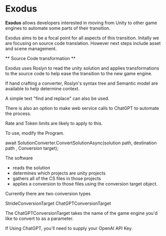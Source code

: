 # Exodus

**Exodus** allows developers interested in moving from Unity to other game engines
to automate some parts of their transition.

Exodus aims to be a focal point for all aspects of this transition. Initally we are
focusing on source code translation. However next steps include asset and scene management.

** Source Code transformation **

Exodus uses Roslyn to read the unity solution and applies transformations
to the source code to help ease the transition to the new game engine.

If hand crafting a converter, Roslyn's syntax tree and Semantic model are available to
help determine context.

A simple text "find and replace" can also be used.


There is also an option to make web service calls to ChatGPT to automate the process. 

Rate and Token limits are likely to apply to this.

To use, modify the Program.

await SolutionConverter.ConvertSolutionAsync(solution path, destination path , Conversion target);

The software 

* reads the solution
* determines which projects are unity projects
* gathers all of the CS files in those projects
* applies a conversion to those files using the conversion target object.


Currently there are two conversion types

StrideConversionTarget
ChatGPTConversionTarget

The ChatGPTConversionTarget takes the name of the game engine you'd like to convert to as a parameter.

If Using ChatGPT, you'll need to supply your OpenAI API Key.





